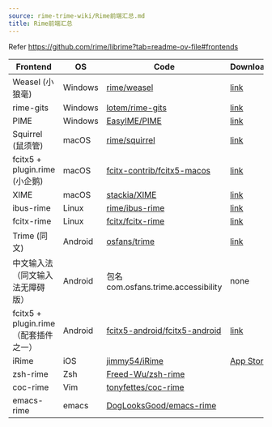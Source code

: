 ```yaml
---
source: rime-trime-wiki/Rime前端汇总.md
title: Rime前端汇总
---
```


Refer https://github.com/rime/librime?tab=readme-ov-file#frontends

| Frontend | OS | Code | Download |
| --- | --- | --- | --- |
| Weasel (小狼毫) | Windows | [rime/weasel](https://github.com/rime/weasel) | [link](http://rime.im/download) |
| rime-gits | Windows | [lotem/rime-gits](https://github.com/lotem/rime-gits) | [link](https://github.com/rime/home/issues/25#issuecomment-147113990) |
| PIME | Windows | [EasyIME/PIME](https://github.com/EasyIME/PIME) | [link](https://github.com/EasyIME/PIME/releases) |
| Squirrel (鼠须管) | macOS | [rime/squirrel](https://github.com/rime/squirrel) | [link](http://rime.im/download) |
| fcitx5 + plugin.rime (小企鹅) | macOS | [fcitx-contrib/fcitx5-macos](https://github.com/fcitx-contrib/fcitx5-macos) | [link](https://github.com/fcitx-contrib/fcitx5-macos-installer/blob/master/README.zh-CN.md) |
| XIME | macOS | [stackia/XIME](https://github.com/stackia/XIME) | [link](https://github.com/stackia/XIME/releases) |
| ibus-rime | Linux | [rime/ibus-rime](https://github.com/rime/ibus-rime) | [link](https://github.com/rime/home/wiki/RimeWithIBus) |
| fcitx-rime | Linux | [fcitx/fcitx-rime](https://github.com/fcitx/fcitx-rime) | [link](https://github.com/fcitx/fcitx-rime/blob/master/README.md) | 
| Trime (同文) | Android | [osfans/trime](https://github.com/osfans/trime) | [link](https://github.com/osfans/trime/releases) |
| 中文输入法（同文输入法无障碍版） | Android | 包名 com.osfans.trime.accessibility | none |
| fcitx5 + plugin.rime（配套插件之一） | Android | [fcitx5-android/fcitx5-android](https://github.com/fcitx5-android/fcitx5-android) | [link](https://github.com/fcitx5-android/fcitx5-android/releases)
| iRime | iOS | [jimmy54/iRime](https://github.com/jimmy54/iRime) | [App Store](https://itunes.apple.com/cn/app/id1142623977?mt=8)|
| zsh-rime | Zsh | [Freed-Wu/zsh-rime](https://github.com/Freed-Wu/zsh-rime) | |
| coc-rime | Vim | [tonyfettes/coc-rime](https://github.com/tonyfettes/coc-rime) | |
| emacs-rime | emacs | [DogLooksGood/emacs-rime](https://github.com/DogLooksGood/emacs-rime) | |